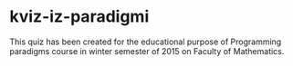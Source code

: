 # kviz-iz-paradigmi
This quiz has been created for the educational purpose of Programming paradigms course in winter semester of 2015 on Faculty of Mathematics.
